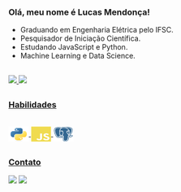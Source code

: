 ### Olá, meu nome é Lucas Mendonça!

- Graduando em Engenharia Elétrica pelo IFSC.
- Pesquisador de Iniciação Científica.
- Estudando JavaScript e Python.
- Machine Learning e Data Science. 
##
</div>
  <a href="https://github.com/lucasmendoncca">
  <img height="180em" src="https://github-readme-stats.vercel.app/api?username=lucasmendoncca&show_icons=true&theme=tokyonight&include_all_commits=true&count_private=true"/>
  <img height="180em" src="https://github-readme-stats.vercel.app/api/top-langs/?username=lucasmendoncca&layout=compact&langs_count=7&theme=tokyonight"/>
  
##  
### Habilidades
</div>
<div style="display: inline_block"><br>
    <img align="center" alt="Lucas-Python" height="30" width="40" src="https://raw.githubusercontent.com/devicons/devicon/master/icons/python/python-original.svg">
  <img align="center" alt="Lucas-Js" height="30" width="40" src="https://raw.githubusercontent.com/devicons/devicon/master/icons/javascript/javascript-plain.svg">
  <img align="center" alt="Lucas-SQL" height="30" width="40" src="https://raw.githubusercontent.com/devicons/devicon/master/icons/postgresql/postgresql-plain.svg">
</div>

##

### Contato
<div> 
  <a href = "mailto:lucas.souza4213@gmail.com"><img src="https://img.shields.io/badge/-Gmail-%23333?style=for-the-badge&logo=gmail&logoColor=red" target="_blank"></a>
  <a href="https://www.linkedin.com/in/lucas-mendonca-eng" target="_blank"><img src="https://img.shields.io/badge/-LinkedIn-%230077B5?style=for-the-badge&logo=linkedin&logoColor=white" target="_blank"></a> 

</div>
